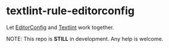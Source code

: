 # textlint-rule-editorconfig

Let [EditorConfig][EditorConfig] and [Textlint][Textlint] work together.

NOTE: This repo is **STILL** in development. Any help is welcome.

[EditorConfig]: http://editorconfig.org/
[Textlint]: https://textlint.github.io/
